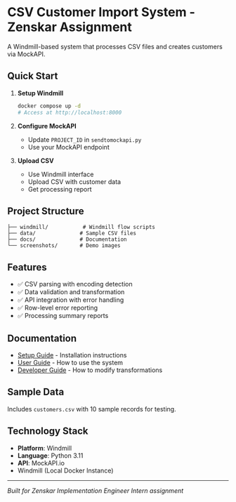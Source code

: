 # CSV Customer Import System - Zenskar Assignment

A Windmill-based system that processes CSV files and creates customers via MockAPI.

## Quick Start

1. **Setup Windmill**
   ```bash
   docker compose up -d
   # Access at http://localhost:8000
   ```

2. **Configure MockAPI**
   - Update `PROJECT_ID` in `sendtomockapi.py`
   - Use your MockAPI endpoint

3. **Upload CSV**
   - Use Windmill interface
   - Upload CSV with customer data
   - Get processing report

## Project Structure

```
├── windmill/           # Windmill flow scripts
├── data/              # Sample CSV files
├── docs/              # Documentation
└── screenshots/       # Demo images
```

## Features

- ✅ CSV parsing with encoding detection
- ✅ Data validation and transformation
- ✅ API integration with error handling
- ✅ Row-level error reporting
- ✅ Processing summary reports

## Documentation

- [Setup Guide](docs/SETUP.md) - Installation instructions
- [User Guide](docs/USER_GUIDE.md) - How to use the system
- [Developer Guide](docs/DEVELOPER_GUIDE.md) - How to modify transformations

## Sample Data

Includes `customers.csv` with 10 sample records for testing.

## Technology Stack

- **Platform**: Windmill
- **Language**: Python 3.11
- **API**: MockAPI.io
- Windmill (Local Docker Instance)

---

*Built for Zenskar Implementation Engineer Intern assignment*